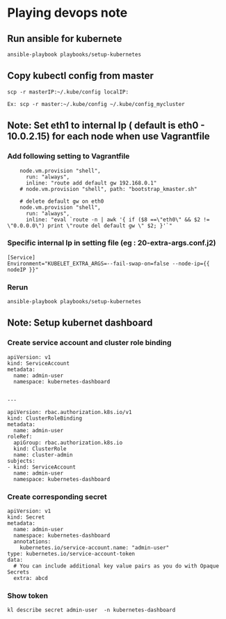 # Playing devops note

## Run ansible for kubernete

```
ansible-playbook playbooks/setup-kubernetes
```


## Copy kubectl config from master

```
scp -r masterIP:~/.kube/config localIP:

Ex: scp -r master:~/.kube/config ~/.kube/config_mycluster
```


## Note: Set eth1 to internal Ip ( default is eth0 - 10.0.2.15) for each node when use Vagrantfile

### Add following setting to Vagrantfile

```
    node.vm.provision "shell",
      run: "always",
      inline: "route add default gw 192.168.0.1"
    # node.vm.provision "shell", path: "bootstrap_kmaster.sh"

    # delete default gw on eth0
    node.vm.provision "shell",
      run: "always",
      inline: "eval `route -n | awk '{ if ($8 ==\"eth0\" && $2 != \"0.0.0.0\") print \"route del default gw \" $2; }'`"
```

### Specific internal Ip in setting file (eg : 20-extra-args.conf.j2)

```
[Service]
Environment="KUBELET_EXTRA_ARGS=--fail-swap-on=false --node-ip={{ nodeIP }}"
```

### Rerun

```
ansible-playbook playbooks/setup-kubernetes  
```


## Note: Setup kubernet dashboard

### Create service account and cluster role binding

```
apiVersion: v1
kind: ServiceAccount
metadata:
  name: admin-user
  namespace: kubernetes-dashboard


---

apiVersion: rbac.authorization.k8s.io/v1
kind: ClusterRoleBinding
metadata:
  name: admin-user
roleRef:
  apiGroup: rbac.authorization.k8s.io
  kind: ClusterRole
  name: cluster-admin
subjects:
- kind: ServiceAccount
  name: admin-user
  namespace: kubernetes-dashboard

```

### Create corresponding secret

```
apiVersion: v1
kind: Secret
metadata:
  name: admin-user
  namespace: kubernetes-dashboard
  annotations:
    kubernetes.io/service-account.name: "admin-user"
type: kubernetes.io/service-account-token
data:
  # You can include additional key value pairs as you do with Opaque Secrets
  extra: abcd
```

### Show token
```
kl describe secret admin-user  -n kubernetes-dashboard
```

